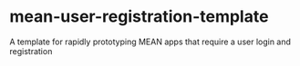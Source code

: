 # mean-user-registration-template
A template for rapidly prototyping MEAN apps that require a user login and registration
